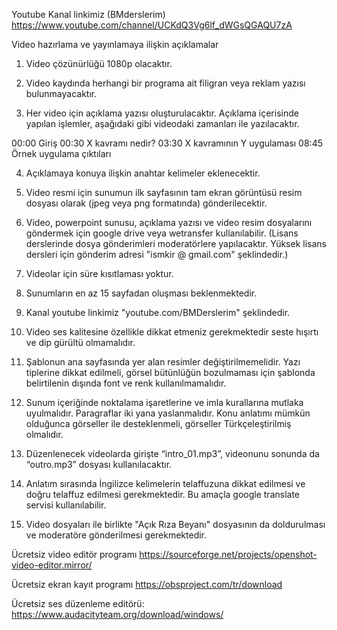 Youtube Kanal linkimiz (BMderslerim)
https://www.youtube.com/channel/UCKdQ3Vg6lf_dWGsQGAQU7zA

Video hazırlama ve yayınlamaya ilişkin açıklamalar

1. Video çözünürlüğü 1080p olacaktır.

2. Video kaydında herhangi bir programa ait filigran veya reklam yazısı bulunmayacaktır.

3. Her video için açıklama yazısı oluşturulacaktır. Açıklama içerisinde yapılan işlemler, aşağıdaki gibi videodaki zamanları ile yazılacaktır.

00:00 Giriş
00:30 X kavramı nedir?
03:30 X kavramının Y uygulaması
08:45 Örnek uygulama çıktıları

4.  Açıklamaya konuya ilişkin anahtar kelimeler eklenecektir.

5.  Video resmi için sunumun ilk sayfasının tam ekran görüntüsü resim dosyası olarak (jpeg veya png formatında) gönderilecektir.

6.  Video, powerpoint sunusu, açıklama yazısı ve video resim dosyalarını göndermek için google drive veya wetransfer kullanılabilir. (Lisans derslerinde dosya gönderimleri moderatörlere yapılacaktır. Yüksek lisans dersleri için gönderim adresi "ismkir @ gmail.com" şeklindedir.) 

7.  Videolar için süre kısıtlaması yoktur.

8.  Sunumların en az 15 sayfadan oluşması beklenmektedir.

9.  Kanal youtube linkimiz "youtube.com/BMDerslerim" şeklindedir.

10. Video ses kalitesine özellikle dikkat etmeniz gerekmektedir seste hışırtı ve dip gürültü olmamalıdır.

11. Şablonun ana sayfasında yer alan resimler değiştirilmemelidir. Yazı tiplerine dikkat edilmeli, görsel bütünlüğün bozulmaması için şablonda belirtilenin dışında font ve renk kullanılmamalıdır.

12. Sunum içeriğinde noktalama işaretlerine ve imla kurallarına mutlaka uyulmalıdır. Paragraflar iki yana yaslanmalıdır. Konu anlatımı mümkün olduğunca görseller ile desteklenmeli, görseller Türkçeleştirilmiş olmalıdır.

13. Düzenlenecek videolarda girişte “intro_01.mp3”, videonunu sonunda da “outro.mp3” dosyası kullanılacaktır.

14. Anlatım sırasında İngilizce kelimelerin telaffuzuna dikkat edilmesi ve doğru telaffuz edilmesi gerekmektedir. Bu amaçla google translate servisi kullanılabilir.

15. Video dosyaları ile birlikte "Açık Rıza Beyanı" dosyasının da doldurulması ve moderatöre gönderilmesi gerekmektedir.

Ücretsiz video editör programı
https://sourceforge.net/projects/openshot-video-editor.mirror/

Ücretsiz ekran kayıt programı
https://obsproject.com/tr/download

Ücretsiz ses düzenleme editörü:
https://www.audacityteam.org/download/windows/
